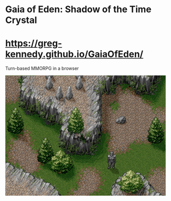 # Gaia of Eden: Shadow of the Time Crystal
# https://greg-kennedy.github.io/GaiaOfEden/
Turn-based MMORPG in a browser

![Preview of gameplay](img/map_2.png)

